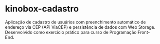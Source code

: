 # kinobox-cadastro
Aplicação de cadastro de usuários com preenchimento automático de endereço via CEP (API ViaCEP) e persistência de dados com Web Storage. Desenvolvido como exercício prático para curso de Programação Front-End.
